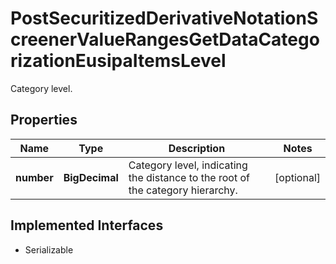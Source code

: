 

# PostSecuritizedDerivativeNotationScreenerValueRangesGetDataCategorizationEusipaItemsLevel

Category level.

## Properties

Name | Type | Description | Notes
------------ | ------------- | ------------- | -------------
**number** | **BigDecimal** | Category level, indicating the distance to the root of the category hierarchy. |  [optional]


## Implemented Interfaces

* Serializable


